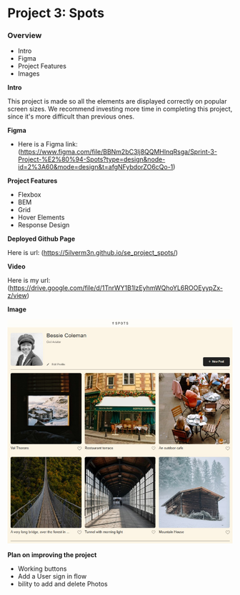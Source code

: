 # Project 3: Spots

### Overview

- Intro
- Figma
- Project Features
- Images

**Intro**

This project is made so all the elements are displayed correctly on popular screen sizes. We recommend investing more time in completing this project, since it's more difficult than previous ones.

**Figma**

- Here is a Figma link: (https://www.figma.com/file/BBNm2bC3lj8QQMHlnqRsga/Sprint-3-Project-%E2%80%94-Spots?type=design&node-id=2%3A60&mode=design&t=afgNFybdorZO6cQo-1)

**Project Features**

- Flexbox
- BEM
- Grid
- Hover Elements
- Response Design

**Deployed Github Page**

Here is url: (https://5ilverm3n.github.io/se_project_spots/)

**Video**

Here is my url: (https://drive.google.com/file/d/1TnrWY1B1lzEyhmWQhoYL6ROOEyypZx-z/view)

**Image**

<img src="./images/screen shot project 3.jpg"/>




**Plan on improving the project**

- Working buttons
- Add a User sign in flow
- bility to add and delete Photos

